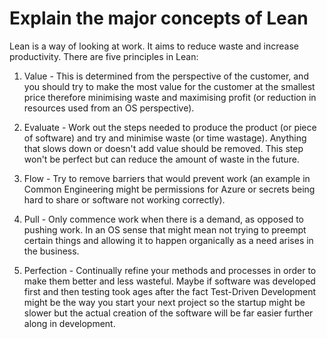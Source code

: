 # Explain the major concepts of Lean

Lean is a way of looking at work. It aims to reduce waste and increase productivity. There are five principles in Lean:

1) Value - This is determined from the perspective of the customer, and you should try to make the most value for the customer at the smallest price therefore minimising waste and maximising profit (or reduction in resources used from an OS perspective).

2) Evaluate - Work out the steps needed to produce the product (or piece of software) and try and minimise waste (or time wastage). Anything that slows down or doesn't add value should be removed. This step won't be perfect but can reduce the amount of waste in the future.

3) Flow - Try to remove barriers that would prevent work (an example in Common Engineering might be permissions for Azure or secrets being hard to share or software not working correctly).

4) Pull - Only commence work when there is a demand, as opposed to pushing work. In an OS sense that might mean not trying to preempt certain things and allowing it to happen organically as a need arises in the business.

5) Perfection - Continually refine your methods and processes in order to make them better and less wasteful. Maybe if software was developed first and then testing took ages after the fact Test-Driven Development might be the way you start your next project so the startup might be slower but the actual creation of the software will be far easier further along in development.